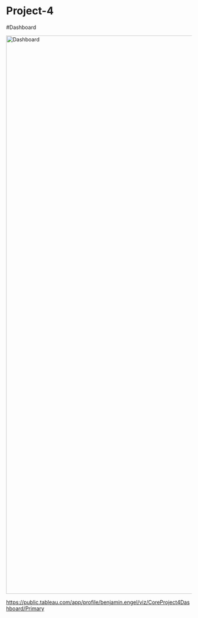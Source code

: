 # Project-4


#Dashboard


<img width="1512" alt="Dashboard" src="https://github.com/BenjaminEngel919/Project-4/assets/126991382/332d7c80-e916-4062-9f5a-63de2f1258ae">


https://public.tableau.com/app/profile/benjamin.engel/viz/CoreProject4Dashboard/Primary
